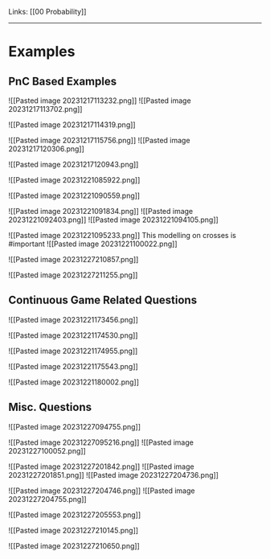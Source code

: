 Links: [[00 Probability]]
___
# Examples 
## PnC Based Examples 
![[Pasted image 20231217113232.png]]
![[Pasted image 20231217113702.png]]

![[Pasted image 20231217114319.png]]

![[Pasted image 20231217115756.png]]
![[Pasted image 20231217120306.png]]

![[Pasted image 20231217120943.png]]

![[Pasted image 20231221085922.png]]

![[Pasted image 20231221090559.png]]


![[Pasted image 20231221091834.png]]
![[Pasted image 20231221092403.png]]
![[Pasted image 20231221094105.png]]

![[Pasted image 20231221095233.png]]
This modelling on crosses is #important 
![[Pasted image 20231221100022.png]]

![[Pasted image 20231227210857.png]]

![[Pasted image 20231227211255.png]]

## Continuous Game Related Questions 
![[Pasted image 20231221173456.png]]

![[Pasted image 20231221174530.png]]

![[Pasted image 20231221174955.png]]

![[Pasted image 20231221175543.png]]

![[Pasted image 20231221180002.png]]

## Misc. Questions 
![[Pasted image 20231227094755.png]]

![[Pasted image 20231227095216.png]]
![[Pasted image 20231227100052.png]]

![[Pasted image 20231227201842.png]]
![[Pasted image 20231227201851.png]]
![[Pasted image 20231227204736.png]]

![[Pasted image 20231227204746.png]]
![[Pasted image 20231227204755.png]]

![[Pasted image 20231227205553.png]]

![[Pasted image 20231227210145.png]]

![[Pasted image 20231227210650.png]]



